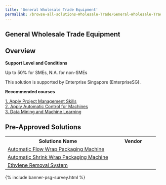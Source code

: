 ```yaml
---
title: 'General Wholesale Trade Equipment'
permalink: /browse-all-solutions-Wholesale-Trade/General-Wholesale-Trade-Equipment
---
```


## General Wholesale Trade Equipment
## Overview

**Support Level and Conditions**

Up to 50% for SMEs, N.A. for non-SMEs

This solution is supported by Enterprise Singapore (EnterpriseSG).

**Recommended courses**



<a href='https://sfec.enterprisejobskills.gov.sg/Course_Internet/CourseDetail.aspx?CoursesReferenceNumber=TGS-2015500716'  target='_blank' rel='noopener'>1. Apply Project Management Skills</a><br>
<a href='https://sfec.enterprisejobskills.gov.sg/Course_Internet/CourseDetail.aspx?CoursesReferenceNumber=TGS-2022013047'  target='_blank' rel='noopener'>2. Apply Automatic Control for Machines</a><br>
<a href='https://sfec.enterprisejobskills.gov.sg/Course_Internet/CourseDetail.aspx?CoursesReferenceNumber=TGS-2020503264'  target='_blank' rel='noopener'>3. Data Mining and Machine Learning</a><br>

## Pre-Approved Solutions

<table>
<tr>
<th style='width: auto;'><b>Solutions Name</b></th>
<th style='width: 30%;'><b>Vendor</b></th>
</tr>
<tr>
<td><a href='/productivity-solutions-grant/solutionrepo/solution1694' target='_blank'>Automatic Flow Wrap Packaging Machine</a><br></td>
<td></td>
</tr>
<tr>
<td><a href='/productivity-solutions-grant/solutionrepo/solution1695' target='_blank'>Automatic Shrink Wrap Packaging Machine</a><br></td>
<td></td>
</tr>
<tr>
<td><a href='/productivity-solutions-grant/solutionrepo/solution1696' target='_blank'>Ethylene Removal System</a><br></td>
<td></td>
</tr>
</table>

{% include banner-psg-survey.html %}
